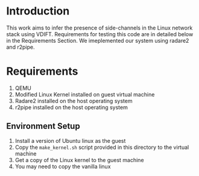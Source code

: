 # Introduction

This work aims to infer the presence of side-channels in the Linux network
stack using VDIFT. Requirements for testing this code are in detailed below in
the Requirements Section. We imeplemented our system using radare2 and r2pipe.


# Requirements

1. QEMU
2. Modified Linux Kernel installed on guest virtual machine
3. Radare2 installed on the host operating system
4. r2pipe installed on the host operating system

## Environment Setup

1. Install a version of Ubuntu linux as the guest
2. Copy the `make_kernel.sh` script provided in this directory to the
virtual machine
3. Get a copy of the Linux kernel to the guest machine
4. You may need to copy the vanilla linux 

